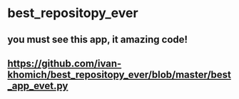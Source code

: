 # best_repositopy_ever


## you must see this app, it amazing code!

## https://github.com/ivan-khomich/best_repositopy_ever/blob/master/best_app_evet.py
